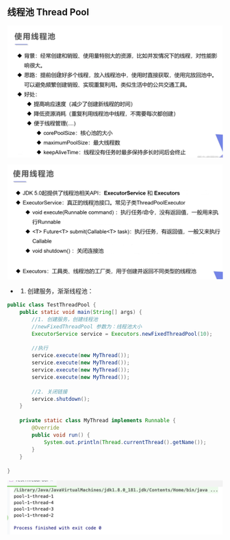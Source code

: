 ## 线程池 Thread Pool

![](img/2021-10-18-12-54-17.png)

![](img/2021-10-18-12-55-36.png)

- 1. 创建服务，渐渐线程池：

```java
public class TestThreadPool {
    public static void main(String[] args) {
        //1. 创建服务，创建线程池
        //newFixedThreadPool 参数为：线程池大小
        ExecutorService service = Executors.newFixedThreadPool(10);

        //执行
        service.execute(new MyThread());
        service.execute(new MyThread());
        service.execute(new MyThread());
        service.execute(new MyThread());

        //2. 关闭链接
        service.shutdown();
    }

    private static class MyThread implements Runnable {
        @Override
        public void run() {
            System.out.println(Thread.currentThread().getName());
        }
    }

}
```

![](img/2021-10-18-13-02-57.png)

